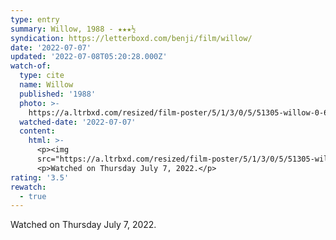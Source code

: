 ```yaml
---
type: entry
summary: Willow, 1988 - ★★★½
syndication: https://letterboxd.com/benji/film/willow/
date: '2022-07-07'
updated: '2022-07-08T05:20:28.000Z'
watch-of:
  type: cite
  name: Willow
  published: '1988'
  photo: >-
    https://a.ltrbxd.com/resized/film-poster/5/1/3/0/5/51305-willow-0-600-0-900-crop.jpg?v=37bc91753a
  watched-date: '2022-07-07'
  content:
    html: >-
      <p><img
      src="https://a.ltrbxd.com/resized/film-poster/5/1/3/0/5/51305-willow-0-600-0-900-crop.jpg?v=37bc91753a"/></p>
      <p>Watched on Thursday July 7, 2022.</p>
rating: '3.5'
rewatch:
  - true
---
```

Watched on Thursday July 7, 2022.
